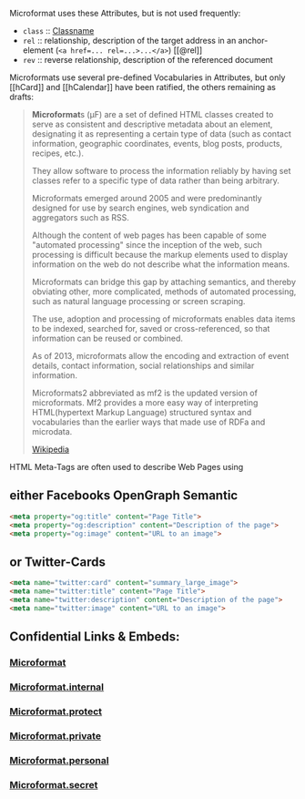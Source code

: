 ﻿Microformat uses these Attributes, but is not used frequently:
- `class` :: [Classname](https://en.wikipedia.org/wiki/Class_(computer_programming)) 
- `rel` :: relationship, description of the target address in an anchor-element (`<a href=... rel=...>...</a>`) [[@rel]] 
- `rev` :: reverse relationship, description of the referenced document

Microformats use several pre-defined Vocabularies in Attributes, but only [[hCard]] and [[hCalendar]] have been ratified, the others remaining as drafts: 

> **Microformat**s (μF) are a set of defined HTML classes created 
> to serve as consistent and descriptive metadata about an element, 
> designating it as representing a certain type of data 
> (such as contact information, geographic coordinates, events, blog posts, products, recipes, etc.). 
> 
> They allow software to process the information reliably 
> by having set classes refer to a specific type of data rather than being arbitrary. 
> 
> Microformats emerged around 2005 and were predominantly 
> designed for use by search engines, web syndication and aggregators such as RSS. 
> 
> Although the content of web pages has been capable of some "automated processing" since the inception of the web, 
> such processing is difficult because the markup elements 
> used to display information on the web 
> do not describe what the information means. 
> 
> Microformats can bridge this gap by attaching semantics, 
> and thereby obviating other, more complicated, methods of automated processing, 
> such as natural language processing or screen scraping. 
> 
> The use, adoption and processing of microformats enables data items to be indexed, 
> searched for, saved or cross-referenced, 
> so that information can be reused or combined.
> 
> As of 2013, microformats allow the encoding and extraction of event details, 
> contact information, social relationships and similar information.
>
> Microformats2 abbreviated as mf2 is the updated version of microformats. Mf2 provides a more easy way of interpreting HTML(hypertext Markup Language) structured syntax and vocabularies than the earlier ways that made use of RDFa and microdata.
>
> [Wikipedia](https://en.wikipedia.org/wiki/Microformat)

HTML Meta-Tags are often used to describe Web Pages using 
## either Facebooks OpenGraph Semantic
```html
<meta property="og:title" content="Page Title">
<meta property="og:description" content="Description of the page">
<meta property="og:image" content="URL to an image">
```

## or Twitter-Cards
```html
<meta name="twitter:card" content="summary_large_image">
<meta name="twitter:title" content="Page Title">
<meta name="twitter:description" content="Description of the page">
<meta name="twitter:image" content="URL to an image">

```
## Confidential Links & Embeds: 

### [Microformat](/_public/W3C/RDF(Resource_Description_Framework)/Microformat.md) 

### [Microformat.internal](/_internal/W3C/RDF(Resource_Description_Framework)/Microformat.internal.md) 

### [Microformat.protect](/_protect/W3C/RDF(Resource_Description_Framework)/Microformat.protect.md) 

### [Microformat.private](/_private/W3C/RDF(Resource_Description_Framework)/Microformat.private.md) 

### [Microformat.personal](/_personal/W3C/RDF(Resource_Description_Framework)/Microformat.personal.md) 

### [Microformat.secret](/_secret/W3C/RDF(Resource_Description_Framework)/Microformat.secret.md) 
